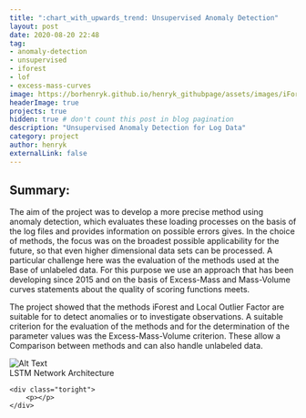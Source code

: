 ```yaml
---
title: ":chart_with_upwards_trend: Unsupervised Anomaly Detection"
layout: post
date: 2020-08-20 22:48
tag:
- anomaly-detection
- unsupervised
- iforest
- lof
- excess-mass-curves
image: https://borhenryk.github.io/henryk_githubpage/assets/images/iForest_Color_Scala-1.png
headerImage: true
projects: true
hidden: true # don't count this post in blog pagination
description: "Unsupervised Anomaly Detection for Log Data"
category: project
author: henryk
externalLink: false
---
```


## Summary:

<p>The aim of the project was to develop a more precise method using anomaly detection,
which evaluates these loading processes on the basis of the log files and provides information on possible errors
gives. In the choice of methods, the focus was on the broadest possible applicability
for the future, so that even higher dimensional data sets can be processed.
A particular challenge here was the evaluation of the methods used at the
Base of unlabeled data. For this purpose we use an approach that has been developing since 2015
and on the basis of Excess-Mass and Mass-Volume curves statements about the quality of
scoring functions meets.</p>

<p>The project showed that the methods iForest and Local Outlier Factor are suitable for to detect anomalies or to investigate observations. A suitable criterion for the evaluation of the methods and for the determination of the parameter values was the Excess-Mass-Volume criterion. These allow a Comparison between methods and can also handle unlabeled data.</p>

<div class="side-by-side">
    <div class="toleft">
        <img class="image" src="https://borhenryk.github.io/henryk_githubpage/assets/images/IForest.png" alt="Alt Text">
        <figcaption class="caption">LSTM Network Architecture</figcaption>
    </div>

    <div class="toright">
        <p></p>
    </div>
</div>